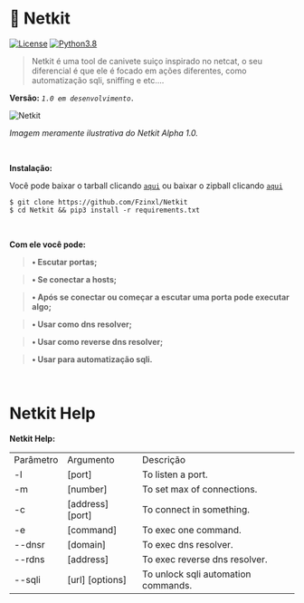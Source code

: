 <h1>🐉 Netkit</h1>

[![License](https://img.shields.io/badge/License-MIT-critical.svg?style=flat-square)](https://github.com/Fzinxl/Netkit/blob/master/LICENSE/)
[![Python3.8](https://img.shields.io/badge/Python-3.8-yellow.svg?style=flat-square&logo=python)](https://www.python.org/)

> Netkit é uma tool de canivete suiço inspirado no netcat, o seu diferencial é que ele é focado em ações diferentes, como automatização sqli, sniffing e etc.... 


**Versão:** *`1.0 em desenvolvimento.`*


![Netkit](https://i.imgur.com/UWLFK2a_d.webp?maxwidth=640&shape=thumb&fidelity=medium)

*Imagem meramente ilustrativa do Netkit Alpha 1.0.*

<br>

**Instalação:**

Você pode baixar o tarball clicando [`aqui`](https://github.com/Fzinxl/Netkit/tarball/master) ou baixar o zipball clicando [`aqui`](https://github.com/Fzinxl/Netkit/zipball/master)
```
$ git clone https://github.com/Fzinxl/Netkit
$ cd Netkit && pip3 install -r requirements.txt
```


<br>

**Com ele você pode:**

> **•  Escutar portas;**

> **• Se conectar a hosts;**

> **• Após se conectar ou começar a escutar uma porta pode executar algo;**

> **• Usar como dns resolver;**

> **• Usar como reverse dns resolver;**

> **• Usar para automatização sqli.**

<br>

<h1>Netkit Help</h1>


**Netkit Help:**

<table>
 
 <tr>
  <td>Parâmetro</td><td>Argumento</td><td>Descrição</td>
  </tr>
 
  <tr>
 <td>-l</td><td>[port]</td><td>To listen a port.</td>
 </tr>
 
 <tr>
   <td>-m</td><td>[number]</td><td>To set max of connections.</td>
 </tr>

<tr> 
 <td>-c</td><td>[address] [port]</td><td>To connect in something.</td>
  </tr>

<tr>
  <td>-e</td><td>[command]</td><td>To exec one command.</td>
</tr>

<tr>
   <td>--dnsr</td><td>[domain]</td><td>To exec dns resolver.</td>
  </tr>
  
  <tr>
   <td>--rdns</td><td>[address]</td><td>To exec reverse dns resolver.</td>
  </tr>
  
  <tr>
   <td>--sqli</td><td>[url] [options]</td><td>To unlock sqli automation commands.</td>
  </tr>
  
</table>

